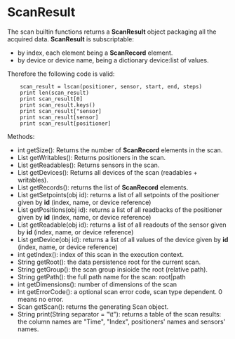 # ScanResult

The scan builtin functions returns a __ScanResult__ object packaging all the acquired data.
__ScanResult__ is subscriptable:
 * by index, each element being a __ScanRecord__ element. 
 * by device or device name, being a dictionary device:list of values.

Therefore the following code is valid:
```
    scan_result = lscan(positioner, sensor, start, end, steps)
    print len(scan_result) 
    print scan_result[0]
    print scan_result.keys()
    print scan_result["sensor]
    print scan_result[sensor]
    print scan_result[positioner]
```

Methods:

 * int getSize(): Returns the number of __ScanRecord__ elements in the scan.
 * List getWritables(): Returns positioners in the scan.
 * List getReadables(): Returns sensors in the scan.
 * List getDevices(): Returns all devices of the scan (readables + writables).
 * List getRecords(): returns the list of __ScanRecord__ elements.
 * List getSetpoints(obj id): returns a list of all setpoints of the positioner given by __id__ (index, name, or device reference)
 * List getPositions(obj id): returns a list of all readbacks of the positioner given by __id__ (index, name, or device reference)
 * List getReadable(obj id): returns a list of all readouts of the sensor given by __id__ (index, name, or device reference)
 * List getDevice(obj id): returns a list of all values of the device given by __id__ (index, name, or device reference)
 * int getIndex(): index of this scan in the execution context.
 * String getRoot(): the data persistence root for the current scan.
 * String getGroup(): the scan group insioide the root (relative path).
 * String getPath(): the full path name for the scan: root|path
 * int getDimensions(): number of dimensions of the scan
 * int getErrorCode(): a optional scan error code, scan type dependent. 0 means no error.
 * Scan getScan(): returns the generating Scan object. 
 * String print(String separator = "\t"): returns a table of the scan results: the column names are "Time", "Index", positioners' names and sensors' names.
    

